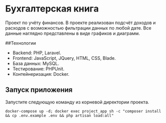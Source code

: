 # Бухгалтерская книга

Проект по учёту финансов. В проекте реализован подсчёт доходов и расходов с возможностью фильтрации данных по любой дате. 
Все данные наглядно представлены в виде графиков и диаграмм.

##Технологии
- Backend: PHP, Laravel.
- Frontend: JavaScript, JQuery, HTML, CSS, Blade.
- База данных: MySQL.
- Тестирование: PHPUnit.
- Контейнеризация: Docker.

## Запуск приложения

Запустите следующую команду из корневой директории проекта.

```
docker-compose up -d; docker exec project_app sh -c "composer install && cp .env.example .env && php artisan load:all"
```
